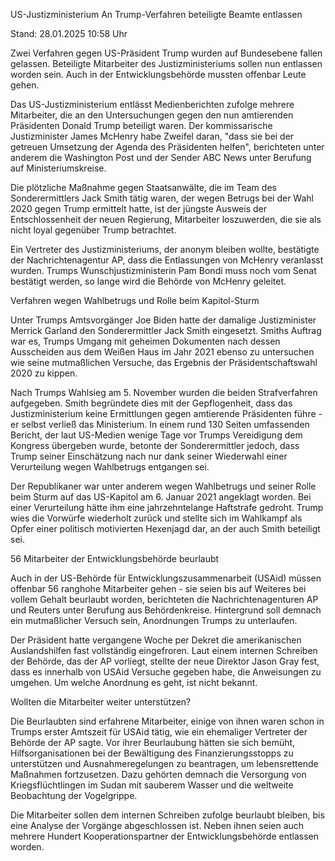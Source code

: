 
US-Justizministerium
An Trump-Verfahren beteiligte Beamte entlassen


Stand: 28.01.2025 10:58 Uhr


Zwei Verfahren gegen US-Präsident Trump wurden auf Bundesebene fallen gelassen. Beteiligte Mitarbeiter des Justizministeriums sollen nun entlassen worden sein. Auch in der Entwicklungsbehörde mussten offenbar Leute gehen.



Das US-Justizministerium entlässt Medienberichten zufolge mehrere Mitarbeiter, die an den Untersuchungen gegen den nun amtierenden Präsidenten Donald Trump beteiligt waren. Der kommissarische Justizminister James McHenry habe Zweifel daran, "dass sie bei der getreuen Umsetzung der Agenda des Präsidenten helfen", berichteten unter anderem die Washington Post und der Sender ABC News unter Berufung auf Ministeriumskreise.


Die plötzliche Maßnahme gegen Staatsanwälte, die im Team des Sonderermittlers Jack Smith tätig waren, der wegen Betrugs bei der Wahl 2020 gegen Trump ermittelt hatte, ist der jüngste Ausweis der Entschlossenheit der neuen Regierung, Mitarbeiter loszuwerden, die sie als nicht loyal gegenüber Trump betrachtet.


Ein Vertreter des Justizministeriums, der anonym bleiben wollte, bestätigte der Nachrichtenagentur AP, dass die Entlassungen von McHenry veranlasst wurden. Trumps Wunschjustizministerin Pam Bondi muss noch vom Senat bestätigt werden, so lange wird die Behörde von McHenry geleitet.

Verfahren wegen Wahlbetrugs und Rolle beim Kapitol-Sturm


Unter Trumps Amtsvorgänger Joe Biden hatte der damalige Justizminister Merrick Garland den Sonderermittler Jack Smith eingesetzt. Smiths Auftrag war es, Trumps Umgang mit geheimen Dokumenten nach dessen Ausscheiden aus dem Weißen Haus im Jahr 2021 ebenso zu untersuchen wie seine mutmaßlichen Versuche, das Ergebnis der Präsidentschaftswahl 2020 zu kippen.


Nach Trumps Wahlsieg am 5. November wurden die beiden Strafverfahren aufgegeben. Smith begründete dies mit der Gepflogenheit, dass das Justizministerium keine Ermittlungen gegen amtierende Präsidenten führe - er selbst verließ das Ministerium. In einem rund 130 Seiten umfassenden Bericht, der laut US-Medien wenige Tage vor Trumps Vereidigung dem Kongress übergeben wurde, betonte der Sonderermittler jedoch, dass Trump seiner Einschätzung nach nur dank seiner Wiederwahl einer Verurteilung wegen Wahlbetrugs entgangen sei.


Der Republikaner war unter anderem wegen Wahlbetrugs und seiner Rolle beim Sturm auf das US-Kapitol am 6. Januar 2021 angeklagt worden. Bei einer Verurteilung hätte ihm eine jahrzehntelange Haftstrafe gedroht. Trump wies die Vorwürfe wiederholt zurück und stellte sich im Wahlkampf als Opfer einer politisch motivierten Hexenjagd dar, an der auch Smith beteiligt sei.

56 Mitarbeiter der Entwicklungsbehörde beurlaubt


Auch in der US-Behörde für Entwicklungszusammenarbeit (USAid) müssen offenbar 56 ranghohe Mitarbeiter gehen - sie seien bis auf Weiteres bei vollem Gehalt beurlaubt worden, berichteten die Nachrichtenagenturen AP und Reuters unter Berufung aus Behördenkreise. Hintergrund soll demnach ein mutmaßlicher Versuch sein, Anordnungen Trumps zu unterlaufen.


Der Präsident hatte vergangene Woche per Dekret die amerikanischen Auslandshilfen fast vollständig eingefroren. Laut einem internen Schreiben der Behörde, das der AP vorliegt, stellte der neue Direktor Jason Gray fest, dass es innerhalb von USAid Versuche gegeben habe, die Anweisungen zu umgehen. Um welche Anordnung es geht, ist nicht bekannt.

Wollten die Mitarbeiter weiter unterstützen?


Die Beurlaubten sind erfahrene Mitarbeiter, einige von ihnen waren schon in Trumps erster Amtszeit für USAid tätig, wie ein ehemaliger Vertreter der Behörde der AP sagte. Vor ihrer Beurlaubung hätten sie sich bemüht, Hilfsorganisationen bei der Bewältigung des Finanzierungsstopps zu unterstützen und Ausnahmeregelungen zu beantragen, um lebensrettende Maßnahmen fortzusetzen. Dazu gehörten demnach die Versorgung von Kriegsflüchtlingen im Sudan mit sauberem Wasser und die weltweite Beobachtung der Vogelgrippe.


Die Mitarbeiter sollen dem internen Schreiben zufolge beurlaubt bleiben, bis eine Analyse der Vorgänge abgeschlossen ist. Neben ihnen seien auch mehrere Hundert Kooperationspartner der Entwicklungsbehörde entlassen worden.

